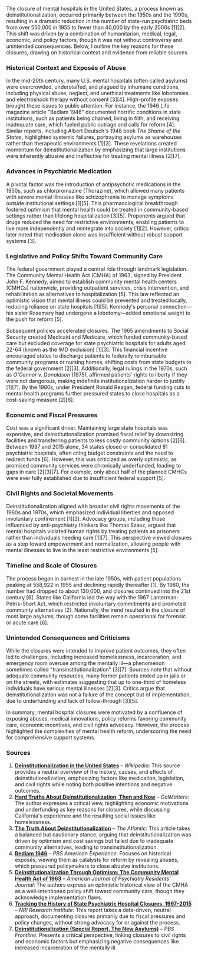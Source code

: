 The closure of mental hospitals in the United States, a process known as deinstitutionalization, occurred primarily between the 1950s and the 1990s, resulting in a dramatic reduction in the number of state-run psychiatric beds from over 550,000 in 1955 to fewer than 40,000 by the early 2000s [1][2]. This shift was driven by a combination of humanitarian, medical, legal, economic, and policy factors, though it was not without controversy and unintended consequences. Below, I outline the key reasons for these closures, drawing on historical context and evidence from reliable sources.

### Historical Context and Exposés of Abuse
In the mid-20th century, many U.S. mental hospitals (often called asylums) were overcrowded, understaffed, and plagued by inhumane conditions, including physical abuse, neglect, and unethical treatments like lobotomies and electroshock therapy without consent [3][4]. High-profile exposés brought these issues to public attention. For instance, the 1946 Life magazine article "Bedlam 1946" documented horrific conditions in state institutions, such as patients being chained, living in filth, and receiving inadequate care, which fueled public outrage and calls for reform [4]. Similar reports, including Albert Deutsch's 1948 book *The Shame of the States*, highlighted systemic failures, portraying asylums as warehouses rather than therapeutic environments [1][3]. These revelations created momentum for deinstitutionalization by emphasizing that large institutions were inherently abusive and ineffective for treating mental illness [2][7].

### Advances in Psychiatric Medication
A pivotal factor was the introduction of antipsychotic medications in the 1950s, such as chlorpromazine (Thorazine), which allowed many patients with severe mental illnesses like schizophrenia to manage symptoms outside institutional settings [1][5]. This pharmacological breakthrough fostered optimism that mental health could be treated in community-based settings rather than lifelong hospitalization [3][5]. Proponents argued that drugs reduced the need for restrictive environments, enabling patients to live more independently and reintegrate into society [1][2]. However, critics later noted that medication alone was insufficient without robust support systems [3].

### Legislative and Policy Shifts Toward Community Care
The federal government played a central role through landmark legislation. The Community Mental Health Act (CMHA) of 1963, signed by President John F. Kennedy, aimed to establish community mental health centers (CMHCs) nationwide, providing outpatient services, crisis intervention, and rehabilitation as alternatives to hospitalization [5]. This law reflected an optimistic vision that mental illness could be prevented and treated locally, reducing reliance on state hospitals [1][5]. Kennedy's personal connection—his sister Rosemary had undergone a lobotomy—added emotional weight to the push for reform [5].

Subsequent policies accelerated closures. The 1965 amendments to Social Security created Medicaid and Medicare, which funded community-based care but excluded coverage for state psychiatric hospitals for adults aged 22-64 (known as the IMD exclusion) [1][3]. This financial incentive encouraged states to discharge patients to federally reimbursable community programs or nursing homes, shifting costs from state budgets to the federal government [2][3]. Additionally, legal rulings in the 1970s, such as *O'Connor v. Donaldson* (1975), affirmed patients' rights to liberty if they were not dangerous, making indefinite institutionalization harder to justify [1][7]. By the 1980s, under President Ronald Reagan, federal funding cuts to mental health programs further pressured states to close hospitals as a cost-saving measure [2][6].

### Economic and Fiscal Pressures
Cost was a significant driver. Maintaining large state hospitals was expensive, and deinstitutionalization promised fiscal relief by downsizing facilities and transferring patients to less costly community options [2][6]. Between 1997 and 2015 alone, 34 states closed or consolidated 81 psychiatric hospitals, often citing budget constraints and the need to redirect funds [6]. However, this was criticized as overly optimistic, as promised community services were chronically underfunded, leading to gaps in care [2][3][7]. For example, only about half of the planned CMHCs were ever fully established due to insufficient federal support [5].

### Civil Rights and Societal Movements
Deinstitutionalization aligned with broader civil rights movements of the 1960s and 1970s, which emphasized individual liberties and opposed involuntary confinement [1][3]. Advocacy groups, including those influenced by anti-psychiatry thinkers like Thomas Szasz, argued that mental hospitals violated human rights by treating patients as prisoners rather than individuals needing care [1][7]. This perspective viewed closures as a step toward empowerment and normalization, allowing people with mental illnesses to live in the least restrictive environments [5].

### Timeline and Scale of Closures
The process began in earnest in the late 1950s, with patient populations peaking at 558,922 in 1955 and declining rapidly thereafter [1]. By 1980, the number had dropped to about 130,000, and closures continued into the 21st century [6]. States like California led the way with the 1967 Lanterman-Petris-Short Act, which restricted involuntary commitments and promoted community alternatives [2]. Nationally, the trend resulted in the closure of most large asylums, though some facilities remain operational for forensic or acute care [6].

### Unintended Consequences and Criticisms
While the closures were intended to improve patient outcomes, they often led to challenges, including increased homelessness, incarceration, and emergency room overuse among the mentally ill—a phenomenon sometimes called "transinstitutionalization" [3][7]. Sources note that without adequate community resources, many former patients ended up in jails or on the streets, with estimates suggesting that up to one-third of homeless individuals have serious mental illnesses [2][3]. Critics argue that deinstitutionalization was not a failure of the concept but of implementation, due to underfunding and lack of follow-through [3][5].

In summary, mental hospital closures were motivated by a confluence of exposing abuses, medical innovations, policy reforms favoring community care, economic incentives, and civil rights advocacy. However, the process highlighted the complexities of mental health reform, underscoring the need for comprehensive support systems.

### Sources
1. **[Deinstitutionalization in the United States](https://en.wikipedia.org/wiki/Deinstitutionalization_in_the_United_States)** – *Wikipedia*: This source provides a neutral overview of the history, causes, and effects of deinstitutionalization, emphasizing factors like medication, legislation, and civil rights while noting both positive intentions and negative outcomes.
2. **[Hard Truths About Deinstitutionalization, Then and Now](https://calmatters.org/commentary/2019/03/hard-truths-about-deinstitutionalization-then-and-now/)** – *CalMatters*: The author expresses a critical view, highlighting economic motivations and underfunding as key reasons for closures, while discussing California's experience and the resulting social issues like homelessness.
3. **[The Truth About Deinstitutionalization](https://www.theatlantic.com/health/archive/2021/05/truth-about-deinstitutionalization/618986/)** – *The Atlantic*: This article takes a balanced but cautionary stance, arguing that deinstitutionalization was driven by optimism and cost savings but failed due to inadequate community alternatives, leading to transinstitutionalization.
4. **[Bedlam 1946](https://www.pbs.org/wgbh/americanexperience/features/lobotomist-bedlam-1946/)** – *PBS American Experience*: Focuses on historical exposés, viewing them as catalysts for reform by revealing abuses, which pressured policymakers to close abusive institutions.
5. **[Deinstitutionalization Through Optimism: The Community Mental Health Act of 1963](https://psychiatryonline.org/doi/full/10.1176/appi.ajp-rj.2021.160404)** – *American Journal of Psychiatry Residents’ Journal*: The authors express an optimistic historical view of the CMHA as a well-intentioned policy shift toward community care, though they acknowledge implementation flaws.
6. **[Tracking the History of State Psychiatric Hospital Closures, 1997–2015](https://www.nri-inc.org/media/1111/2015-tracking-the-history-of-state-psychiatric-hospital-closures-lutterman.pdf)** – *NRI Research Institute*: This report takes a data-driven, neutral approach, documenting closures primarily due to fiscal pressures and policy changes, without strong advocacy for or against the process.
7. **[Deinstitutionalization (Special Report, The New Asylums)](https://www.pbs.org/wgbh/pages/frontline/shows/asylums/special/excerpt.html)** – *PBS Frontline*: Presents a critical perspective, linking closures to civil rights and economic factors but emphasizing negative consequences like increased incarceration of the mentally ill.